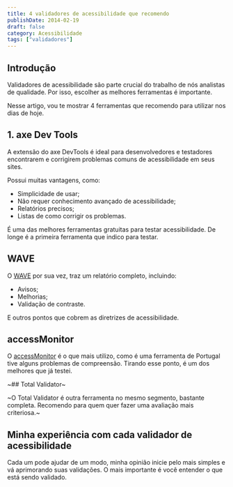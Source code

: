 ```yaml
---
title: 4 validadores de acessibilidade que recomendo
publishDate: 2014-02-19
draft: false
category: Acessibilidade
tags: ["validadores"]
---
```


## Introdução

Validadores de acessibilidade são parte crucial do trabalho de nós analistas de qualidade. Por isso, escolher as melhores ferramentas é importante.

Nesse artigo, vou te mostrar 4 ferramentas que recomendo para utilizar nos dias de hoje.

## 1. axe Dev Tools

A extensão do axe DevTools é ideal para desenvolvedores e testadores encontrarem e corrigirem problemas comuns de acessibilidade em seus sites.

Possui muitas vantagens, como:

- Simplicidade de usar;
- Não requer conhecimento avançado de acessibilidade;
- Relatórios precisos;
- Listas de como corrigir os problemas.

É uma das melhores ferramentas gratuitas para testar acessibilidade. De longe é a primeira ferramenta que indico para testar.

## WAVE

O [WAVE](http://wave.webaim.org/) por sua vez, traz um relatório completo, incluindo:

- Avisos;
- Melhorias;
- Validação de contraste.

E outros pontos que cobrem as diretrizes de acessibilidade.

## accessMonitor

O [accessMonitor](https://accessmonitor.acessibilidade.gov.pt/) é o que mais utilizo, como é uma ferramenta de Portugal tive alguns problemas de compreensão.
Tirando esse ponto, é um dos melhores que já testei.

~## Total Validator~

~O Total Validator é outra ferramenta no mesmo segmento, bastante completa.
Recomendo para quem quer fazer uma avaliação mais criteriosa.~

## Minha experiência com cada validador de acessibilidade

Cada um pode ajudar de um modo, minha opinião inicie pelo mais simples e vá aprimorando suas validações.
O mais importante é você entender o que está sendo validado.
